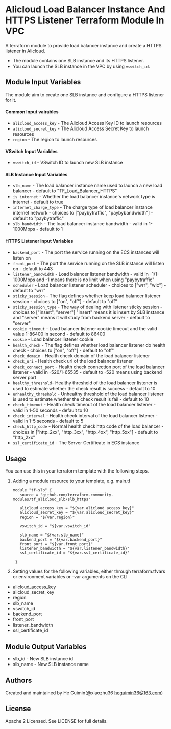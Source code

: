 Alicloud Load Balancer Instance And HTTPS Listener Terraform Module In VPC
=========================================================================

A terraform module to provide load balancer instance and create a HTTPS listener in Alicloud.

- The module contains one SLB instance and its HTTPS listener.
- You can launch the SLB instance in the VPC by using `vswitch_id`.

Module Input Variables
----------------------

The module aim to create one SLB instance and configure a HTTPS listener for it.

#### Common Input vairables

- `alicloud_access_key` - The Alicloud Access Key ID to launch resources
- `alicloud_secret_key` - The Alicloud Access Secret Key to launch resources
- `region` - The region to launch resources

#### VSwitch Input Variables

- `vswitch_id` - VSwitch ID to launch new SLB instance

#### SLB Instance Input Variables

- `slb_name` - The load balancer instance name used to launch a new load balancer - default to "TF_Load_Balancer_HTTPS"
- `is_internet` - Whether the load balancer instance's network type is internet - default to true
- `internet_charge_type` - The charge type of load balancer instance internet network - choices to ["paybytraffic", "paybybandwidth"] - default to "paybytraffic"
- `slb_bandwidth` - The load balancer instance bandwidth - valid in 1-1000Mbps - default to 1

#### HTTPS Listener Input Variables

- `backend_port` - The port the service running on the ECS instances will listen on
- `front_port` - The port the service running on the SLB instance will listen on - default to 443
- `listener_bandwidth` - Load balancer listener bandwidth - valid in -1/1-1000Mbps and -1 means there is no limit when using "paybytraffic"
- `scheduler` - Load balancer listener scheduler - choices to ["wrr", "wlc"] - default to "wrr"
- `sticky_session` -  The flag defines whether keep load balancer listener session - choices to ["on", "off"] - default to "off"
- `sticky_session_type` - The way of dealing with listener sticky session - choices to ["insert", "server"]
  "insert" means it is insert by SLB instance and "server" means it will study from backend server - default to "server"
- `cookie_timeout` - Load balancer listener cookie timeout and the valid value 1-86400 in second - default to 86400
- `cookie` - Load balancer listener cookie
- `health_check` - The flag defines whether load balancer listener do health check - choices to ["on", "off"] - default to "off"
- `check_domain` - Health check domain of the load balancer listener
- `check_uri` - Health check uri of the load balancer listener
- `check_connect_port` - Health check connection port of the load balancer listener - valid in -520/1-65535 - default to -520 means using backend server port
- `healthy_threshold`- Healthy threshold of the load balancer listener is used to estimate whether the check result is success - default to 10
- `unhealthy_threshold` - Unhealthy threshold of the load balancer listener is used to estimate whether the check result is fail - default to 10
- `check_timeout` - Health check timeout of the load balancer listener - valid in 1-50 seconds - default to 10
- `check_interval` - Health check interval of the load balancer listener - valid in 1-5 seconds - default to 5
- `check_http_code` - Normal health check http code of the load balancer - choices in ["http_2xx", "http_3xx", "http_4xx", "http_5xx"] - default to "http_2xx"
- `ssl_certificate_id` - The Server Certificate in ECS instance


Usage
-----
You can use this in your terraform template with the following steps.

1. Adding a module resource to your template, e.g. main.tf

       module "tf-slb" {
          source = "github.com/terraform-community-modules/tf_alicloud_slb/slb_https"

          alicloud_access_key = "${var.alicloud_access_key}"
          alicloud_secret_key = "${var.alicloud_secret_key}"
          region = "${var.region}"

          vswitch_id = "${var.vswitch_id"

          slb_name = "${var.slb_name}"
          backend_port = "${var.backend_port}"
          front_port = "${var.front_port}"
          listener_bandwidth = "${var.listener_bandwidth}"
          ssl_certificate_id = "${var.ssl_certificate_id}"

        }

2. Setting values for the following variables, either through terraform.tfvars or environment variables or -var arguments on the CLI

- alicloud_access_key
- alicloud_secret_key
- region
- slb_name
- vswitch_id
- backend_port
- front_port
- listener_bandwidth
- ssl_certificate_id

Module Output Variables
-----------------------

- slb_id - New SLB instance id
- slb_name - New SLB instance name

Authors
-------
Created and maintained by He Guimin(@xiaozhu36  heguimin36@163.com)

License
-------
Apache 2 Licensed. See LICENSE for full details.